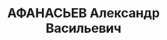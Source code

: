 ---
title: АФАНАСЬЕВ Александр Васильевич
description: "народився 1893, м. Луганськ, українець, освіта середня, \n  прож. м.\
  \ Луганськ, плановик «Союзрадгосптрансу» \n  Верховним судом СРСР 2 січня 1938 р.\
  \ засуджений до розстрілу. \n  Реабілітований у 1993 р."
---
